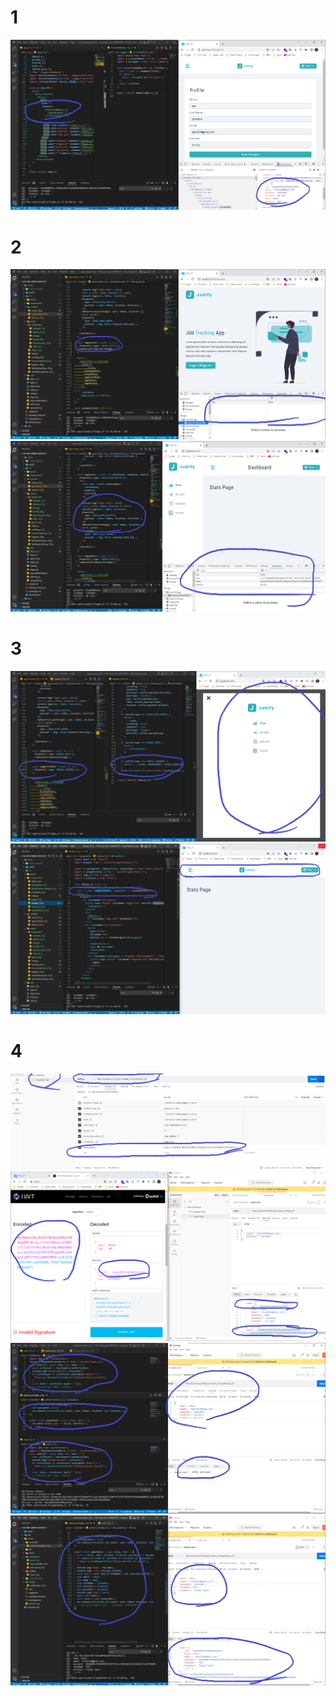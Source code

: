 # 1
![](./img/1.png)

# 2
![](./img/2.png)
![](./img/3.png)

# 3 
![](./img/4.png)
![](./img/5.png)

# 4
![](./img/6.png)
![](./img/7.png)
![](./img/8.png)
![](./img/9.png)
